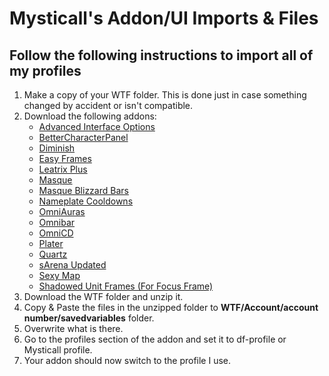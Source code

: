 # Mysticall's Addon/UI Imports & Files

## Follow the following instructions to import all of my profiles

<ol>
    <li>Make a copy of your WTF folder. This is done just in case something
    changed by accident or isn't compatible.</li>
    <li>Download the following addons:<ul>
        <li><a href="https://www.curseforge.com/wow/addons/advancedinterfaceoptions">Advanced Interface Options</a>
        <li><a href="https://www.curseforge.com/wow/addons/bettercharacterpanel">BetterCharacterPanel</a> 
        <li><a href="https://www.curseforge.com/wow/addons/details">Diminish</a> 
        <li><a href="https://www.curseforge.com/wow/addons/easy-frames">Easy Frames</a> 
        <li><a href="https://www.curseforge.com/wow/addons/leatrix-plus">Leatrix Plus</a> 
        <li><a href="https://www.curseforge.com/wow/addons/masque">Masque</a>
        <li><a href="https://www.curseforge.com/wow/addons/masque-blizz-bars-revived">Masque Blizzard Bars</a>
        <li><a href="https://www.curseforge.com/wow/addons/nameplatecooldowns">Nameplate Cooldowns</a> 
        <li><a href="https://www.curseforge.com/wow/addons/omniauras">OmniAuras</a> 
        <li><a href="https://www.curseforge.com/wow/addons/omnibar">Omnibar</a> 
        <li><a href="https://www.curseforge.com/wow/addons/omnicd">OmniCD</a> 
        <li><a href="https://www.curseforge.com/wow/addons/plater-nameplates">Plater</a> 
        <li><a href="https://www.curseforge.com/wow/addons/quartz">Quartz</a> 
        <li><a href="https://www.curseforge.com/wow/addons/sarena-edited-by-sammers">sArena Updated</a> 
        <li><a href="https://www.curseforge.com/wow/addons/sexymap">Sexy Map</a> 
        <li><a href="https://www.curseforge.com/wow/addons/shadowed-unit-frames">Shadowed Unit Frames (For Focus Frame)</a> 
    </ul></li>
    <li>Download the WTF folder and unzip it.</li>
    <li>Copy & Paste the files in the unzipped folder to <strong>WTF/Account/account number/savedvariables</strong> folder.</li>
    <li>Overwrite what is there.</li>
    <li>Go to the profiles section of the addon and set it to df-profile or Mysticall profile.</li>
    <li>Your addon should now switch to the profile I use.</li>
</ol>
